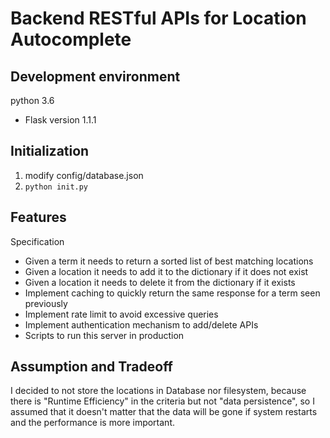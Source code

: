 # Backend RESTful APIs for Location Autocomplete

## Development environment
python 3.6
* Flask version 1.1.1

## Initialization
1. modify config/database.json
2. ```python init.py```

## Features
Specification
* Given a term it needs to return a sorted list of best matching locations
* Given a location it needs to add it to the dictionary if it does not exist
* Given a location it needs to delete it from the dictionary if it exists
* Implement caching to quickly return the same response for a term seen previously
* Implement rate limit to avoid excessive queries
* Implement authentication mechanism to add/delete APIs
* Scripts to run this server in production

## Assumption and Tradeoff
I decided to not store the locations in Database nor filesystem, because there is "Runtime Efficiency" in the criteria
 but not "data persistence", so I assumed that it doesn't matter that the data will be gone if system restarts and the 
 performance is more important.
